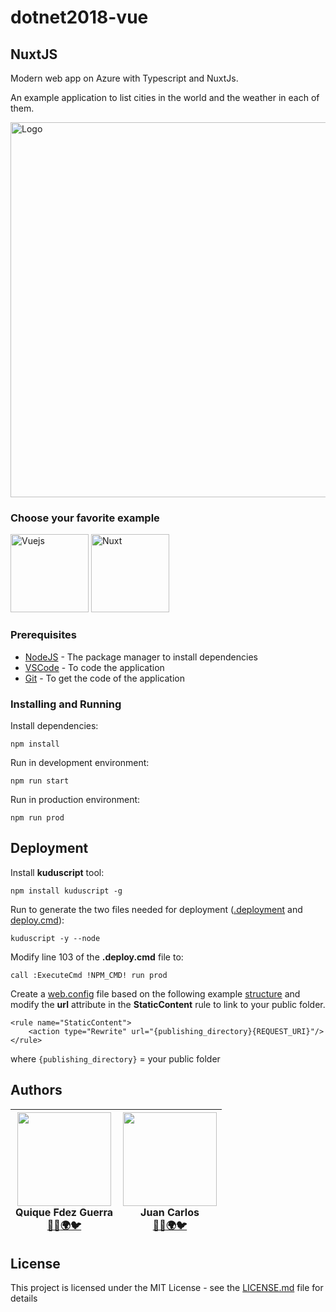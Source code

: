 # dotnet2018-vue
## NuxtJS

Modern web app on Azure with Typescript and NuxtJs.

An example application to list cities in the world and the weather in each of them.

<img src="https://i.imgur.com/R73jNq9.png" width="600" title="Logo">

### Choose your favorite example
[<img src="https://raw.githubusercontent.com/CKGrafico/Frontend-Boilerplates/gh-pages/resources/techs/vue.png" width="125" title="Vuejs">](https://github.com/PlainConcepts/dotnet2018-vue/tree/vuejs)
[<img src="https://raw.githubusercontent.com/CKGrafico/Frontend-Boilerplates/gh-pages/resources/techs/nuxt.png" width="125" title="Nuxt">](https://github.com/PlainConcepts/dotnet2018-vue/tree/nuxtjs)

### Prerequisites

* [NodeJS](https://nodejs.org/es/) - The package manager to install dependencies
* [VSCode](https://code.visualstudio.com/Download) - To code the application
* [Git](https://git-scm.com/) - To get the code of the application

### Installing and Running

Install dependencies:

```
npm install
```

Run in development environment:

```
npm run start
```

Run in production environment:

```
npm run prod
```

## Deployment

Install **kuduscript** tool:

```
npm install kuduscript -g
```

Run to generate the two files needed for deployment ([.deployment](.deployment) and [deploy.cmd](deploy.cmd)):

```
kuduscript -y --node
```

Modify line 103 of the **.deploy.cmd** file to:

`call :ExecuteCmd !NPM_CMD! run prod`

Create a [web.config](web.config) file based on the following example [structure](https://github.com/projectkudu/kudu/wiki/Using-a-custom-web.config-for-Node-apps) and modify the **url** attribute in the **StaticContent** rule to link to your public folder.

```
<rule name="StaticContent">
    <action type="Rewrite" url="{publishing_directory}{REQUEST_URI}"/>
</rule>
```

where `{publishing_directory}` = your public folder

## Authors


| <img src="https://i.imgur.com/CcJ7vXL.jpg" width="150"><br>**Quique Fdez Guerra**<br>[👨‍💻](https://github.com/CKGrafico)[🌍](http://ckgrafico.com)[🐦](https://twitter.com/CKGrafico) | <img src="https://i.imgur.com/W8Ks7Ss.jpg" width="150"><br>**Juan Carlos**<br>[👨‍💻](https://github.com/jcarloslr10)[🌍](http://plainconcepts.com)[🐦](https://twitter.com/jcarloslr10)
| :---: | :---: |

## License

This project is licensed under the MIT License - see the [LICENSE.md](LICENSE) file for details